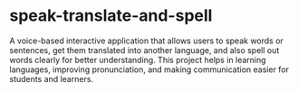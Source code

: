 # speak-translate-and-spell
A voice-based interactive application that allows users to speak words or sentences, get them translated into another language, and also spell out words clearly for better understanding. This project helps in learning languages, improving pronunciation, and making communication easier for students and learners.
